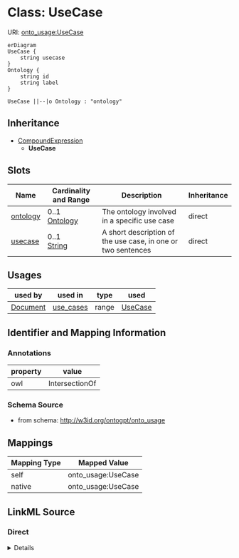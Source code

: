 

# Class: UseCase



URI: [onto_usage:UseCase](http://w3id.org/ontogpt/onto_usageUseCase)



```mermaid
erDiagram
UseCase {
    string usecase  
}
Ontology {
    string id  
    string label  
}

UseCase ||--|o Ontology : "ontology"

```




## Inheritance
* [CompoundExpression](CompoundExpression.md)
    * **UseCase**



## Slots

| Name | Cardinality and Range | Description | Inheritance |
| ---  | --- | --- | --- |
| [ontology](ontology.md) | 0..1 <br/> [Ontology](Ontology.md) | The ontology involved in a specific use case | direct |
| [usecase](usecase.md) | 0..1 <br/> [String](String.md) | A short description of the use case, in one or two sentences | direct |





## Usages

| used by | used in | type | used |
| ---  | --- | --- | --- |
| [Document](Document.md) | [use_cases](use_cases.md) | range | [UseCase](UseCase.md) |






## Identifier and Mapping Information





### Annotations

| property | value |
| --- | --- |
| owl | IntersectionOf |



### Schema Source


* from schema: http://w3id.org/ontogpt/onto_usage




## Mappings

| Mapping Type | Mapped Value |
| ---  | ---  |
| self | onto_usage:UseCase |
| native | onto_usage:UseCase |







## LinkML Source

<!-- TODO: investigate https://stackoverflow.com/questions/37606292/how-to-create-tabbed-code-blocks-in-mkdocs-or-sphinx -->

### Direct

<details>
```yaml
name: UseCase
annotations:
  owl:
    tag: owl
    value: IntersectionOf
from_schema: http://w3id.org/ontogpt/onto_usage
is_a: CompoundExpression
attributes:
  ontology:
    name: ontology
    description: The ontology involved in a specific use case.
    from_schema: http://w3id.org/ontogpt/onto_usage
    rank: 1000
    domain_of:
    - UseCase
    range: Ontology
  usecase:
    name: usecase
    description: A short description of the use case, in one or two sentences.
    from_schema: http://w3id.org/ontogpt/onto_usage
    rank: 1000
    domain_of:
    - UseCase
    range: string

```
</details>

### Induced

<details>
```yaml
name: UseCase
annotations:
  owl:
    tag: owl
    value: IntersectionOf
from_schema: http://w3id.org/ontogpt/onto_usage
is_a: CompoundExpression
attributes:
  ontology:
    name: ontology
    description: The ontology involved in a specific use case.
    from_schema: http://w3id.org/ontogpt/onto_usage
    rank: 1000
    alias: ontology
    owner: UseCase
    domain_of:
    - UseCase
    range: Ontology
  usecase:
    name: usecase
    description: A short description of the use case, in one or two sentences.
    from_schema: http://w3id.org/ontogpt/onto_usage
    rank: 1000
    alias: usecase
    owner: UseCase
    domain_of:
    - UseCase
    range: string

```
</details>